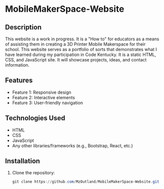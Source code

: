 # MobileMakerSpace-Website

## Description

This website is a work in progress. It is a "How to" for educators as a means of assisting them in creating a 3D Printer Mobile Makerspace for their school. This website serves as a portfolio of sorts that demonstrates what I have learned during my participation in Code Kentucky. It is a static HTML, CSS, and JavaScript site. It will showcase projects, ideas, and contact information.

## Features

- Feature 1: Responsive design
- Feature 2: Interactive elements
- Feature 3: User-friendly navigation

## Technologies Used

- HTML
- CSS
- JavaScript
- Any other libraries/frameworks (e.g., Bootstrap, React, etc.)

## Installation

1. Clone the repository:
   ```powershell
   git clone https://github.com/MzOutland/MobileMakerSpace-Website.git
   ```
